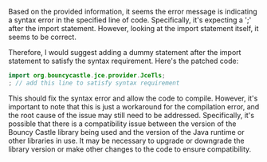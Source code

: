 Based on the provided information, it seems the error message is indicating a syntax error in the specified line of code. Specifically, it's expecting a ';' after the import statement. However, looking at the import statement itself, it seems to be correct.

Therefore, I would suggest adding a dummy statement after the import statement to satisfy the syntax requirement. Here's the patched code:
```java
import org.bouncycastle.jce.provider.JceTls;
; // add this line to satisfy syntax requirement
```
This should fix the syntax error and allow the code to compile. However, it's important to note that this is just a workaround for the compilation error, and the root cause of the issue may still need to be addressed. Specifically, it's possible that there is a compatibility issue between the version of the Bouncy Castle library being used and the version of the Java runtime or other libraries in use. It may be necessary to upgrade or downgrade the library version or make other changes to the code to ensure compatibility.